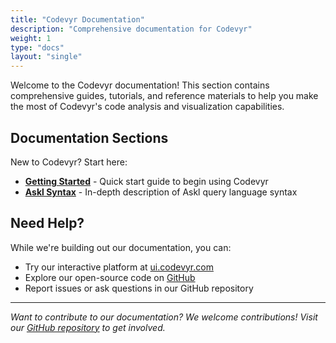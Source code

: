 ```yaml
---
title: "Codevyr Documentation"
description: "Comprehensive documentation for Codevyr"
weight: 1
type: "docs"
layout: "single"
---
```


Welcome to the Codevyr documentation! This section contains comprehensive guides, tutorials, and reference materials to help you make the most of Codevyr's code analysis and visualization capabilities.

## Documentation Sections

New to Codevyr? Start here:

- **[Getting Started](/docs/getting-started)** - Quick start guide to begin using Codevyr
- **[Askl Syntax](/docs/syntax)** - In-depth description of Askl query language syntax

## Need Help?

While we're building out our documentation, you can:

- Try our interactive platform at [ui.codevyr.com](https://ui.codevyr.com)
- Explore our open-source code on [GitHub](https://github.com/codevyr/codevyr)
- Report issues or ask questions in our GitHub repository

---

*Want to contribute to our documentation? We welcome contributions! Visit our [GitHub repository](https://github.com/codevyr/codevyr) to get involved.*